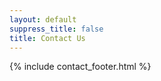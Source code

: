 ```yaml
---
layout: default
suppress_title: false
title: Contact Us
---
```


<div class="contact-content">
  {% include contact_footer.html %}
</div>